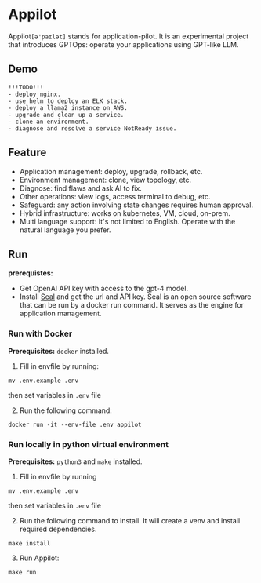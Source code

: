 # Appilot

Appilot`[ə'paɪlət]` stands for application-pilot.
It is an experimental project that introduces GPTOps: operate your applications using GPT-like LLM.

## Demo

```
!!!TODO!!!
- deploy nginx.
- use helm to deploy an ELK stack.
- deploy a llama2 instance on AWS.
- upgrade and clean up a service.
- clone an environment.
- diagnose and resolve a service NotReady issue.
```

## Feature

- Application management: deploy, upgrade, rollback, etc.
- Environment management: clone, view topology, etc.
- Diagnose: find flaws and ask AI to fix.
- Other operations: view logs, access terminal to debug, etc.
- Safeguard: any action involving state changes requires human approval.
- Hybrid infrastructure: works on kubernetes, VM, cloud, on-prem.
- Multi language support: It's not limited to English. Operate with the natural language you prefer.

## Run

**prerequistes:**

- Get OpenAI API key with access to the gpt-4 model.
- Install [Seal](https://github.com/seal-io/seal) and get the url and API key. Seal is an open source software that can be run by a docker run command. It serves as the engine for application management.

### Run with Docker

**Prerequisites:** `docker` installed.

1. Fill in envfile by running:

```
mv .env.example .env
```

then set variables in `.env` file

2. Run the following command:

```
docker run -it --env-file .env appilot
```

### Run locally in python virtual environment

**Prerequisites:** `python3` and `make` installed.

1. Fill in envfile by running

```
mv .env.example .env
```

then set variables in `.env` file

2. Run the following command to install. It will create a venv and install required dependencies.

```
make install
```

3. Run Appilot:

```
make run
```
